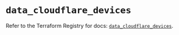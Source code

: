 # `data_cloudflare_devices`

Refer to the Terraform Registry for docs: [`data_cloudflare_devices`](https://registry.terraform.io/providers/cloudflare/cloudflare/4.49.0/docs/data-sources/devices).

